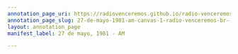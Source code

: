 ```yaml
---
annotation_page_uri: https://radiovenceremos.github.io/radio-venceremos-espanol-2/annotations/27-de-mayo-1981-am-canvas-1-radio-venceremos-br--fmln.json
annotation_page_slug: 27-de-mayo-1981-am-canvas-1-radio-venceremos-br--fmln
layout: annotation_page
manifest_label: 27 de mayo, 1981 - AM

---
```

